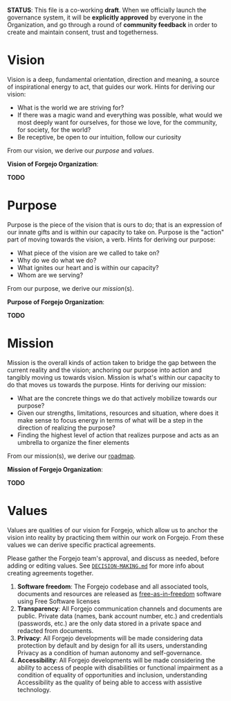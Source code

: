 **STATUS**: This file is a co-working **draft**. When we officially launch the
governance system, it will be **explicitly approved** by everyone in the
Organization, and go through a round of **community feedback** in order to
create and maintain consent, trust and togetherness.

# Vision

Vision is a deep, fundamental orientation, direction and meaning, a source of
inspirational energy to act, that guides our work. Hints for deriving our
vision:

- What is the world we are striving for?
- If there was a magic wand and everything was possible, what would we most
  deeply want for ourselves, for those we love, for the community, for society,
  for the world?
- Be receptive, be open to our intuition, follow our curiosity

From our vision, we derive our *purpose* and *values*.

**Vision of Forgejo Organization**:

**TODO**

# Purpose

Purpose is the piece of the vision that is ours to do; that is an expression of
our innate gifts and is within our capacity to take on. Purpose is the "action"
part of moving towards the vision, a verb. Hints for deriving our purpose:

- What piece of the vision are we called to take on?
- Why do we do what we do?
- What ignites our heart and is within our capacity?
- Whom are we serving?

From our purpose, we derive our *mission*(s).

**Purpose of Forgejo Organization**:

**TODO**

# Mission

Mission is the overall kinds of action taken to bridge the gap between the
current reality and the vision; anchoring our purpose into action and tangibly
moving us towards vision. Mission is what's within our capacity to do that
moves us towards the purpose. Hints for deriving our mission:

- What are the concrete things we do that actively mobilize towards our purpose?
- Given our strengths, limitations, resources and situation, where does it make
  sense to focus energy in terms of what will be a step in the direction of
  realizing the purpose?
- Finding the highest level of action that realizes purpose and acts as an
  umbrella to organize the finer elements

From our mission(s), we derive our
[roadmap](https://codeberg.org/forgejo/meta/issues/10).

**Mission of Forgejo Organization**:

**TODO**

# Values

Values are qualities of our vision for Forgejo, which allow us to anchor the
vision into reality by practicing them within our work on Forgejo. From these
values we can derive specific practical agreements.

Please gather the Forgejo team's approval, and discuss as needed, before
adding or editing values. See [`DECISION-MAKING.md`](DECISION-MAKING.md) for
more info about creating agreements together.

1. **Software freedom**: The Forgejo codebase and all associated tools,
   documents and resources are released as
   [free-as-in-freedom](https://www.gnu.org/philosophy/free-sw.en.html)
   software using Free Software licenses
2. **Transparency**: All Forgejo communication channels and documents are public.
   Private data (names, bank account number, etc.) and credentials (passwords, etc.)
   are the only data stored in a private space and redacted from documents.
3. **Privacy**: All Forgejo developments will be made considering data protection by
   default and by design for all its users, understanding Privacy as a condition of
   human autonomy and self-governance.
4. **Accessibility**: All Forgejo developments will be made considering the ability
   to access of people with disabilities or functional impairment as a condition of
   equality of opportunities and inclusion, understanding Accessibility as the
   quality of being able to access with assistive technology.
